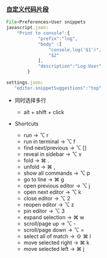 ### [自定义代码片段](https://www.jianshu.com/p/1f1132df1def)
```js
File>Preferences>User snippets
javascript.json:
    "Print to console":{
            "prefix":"log",
            "body" :[
                "console.log('$1')",
                "$2"
            ],
            "description":"Log User"
        }

settings.json:
   "editor.snippetSuggestions":"top"
```

- 同时选择多行
  - alt + shift + click

- Shortcuts
  - run                     -> ⌥ r
  - run in terminal         -> ⌥ f
  - find next/previous      -> ⌥ []
  - reveal in sidebar       -> ⌥ v
  - fold                    -> ⌘ .
  - unfold                  -> ⌘ ,
  - show all commands       -> ⌥ p
  - go to line              -> ⌘ g
  - open previous editor    -> ⌥ j
  - open next editor        -> ⌥ k
  - close editor            -> ⌥ 2
  - reopen editor           -> ⌥ z
  - pin editor              -> ⌥ 3
  - expand selection        -> ⌘ w
  - scroll/page up          -> ⌥ -
  - scroll/page down        -> ⌥ =
  - select all of match     -> ⇧ ⌘ l
  - move selected right     -> ⌘ k
  - move selected left      -> ⌘ j